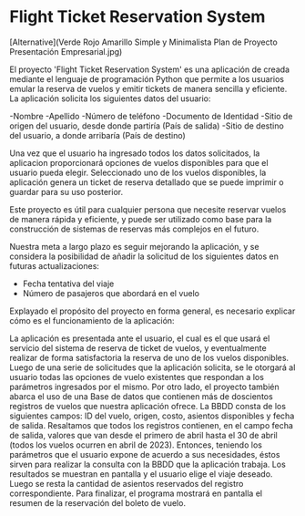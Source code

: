 # Flight Ticket Reservation System
[Alternative](Verde Rojo Amarillo Simple y Minimalista Plan de Proyecto Presentación Empresarial.jpg)

El proyecto 'Flight Ticket Reservation System' es una aplicación de creada mediante el lenguaje de programación Python que permite a los usuarios emular la reserva de vuelos y emitir tickets de manera sencilla y eficiente. La aplicación solicita los siguientes datos del usuario:

-Nombre
-Apellido
-Número de teléfono
-Documento de Identidad
-Sitio de origen del usuario, desde donde partiría (País de salida)
-Sitio de destino del usuario, a donde arribaría (País de destino)

Una vez que el usuario ha ingresado todos los datos solicitados, la aplicacion proporcionará opciones de vuelos disponibles para que el usuario pueda elegir.  Seleccionado uno de los vuelos disponibles, la aplicación genera un ticket de reserva detallado que se puede imprimir o guardar para su uso posterior.

Este proyecto es útil para cualquier persona que necesite reservar vuelos de manera rápida y eficiente, y puede ser utilizado como base para la construcción de sistemas de reservas más complejos en el futuro.


Nuestra meta a largo plazo es seguir mejorando la aplicación, y se considera la posibilidad de añadir la solicitud de los siguientes datos en futuras actualizaciones:
- Fecha tentativa del viaje
- Número de pasajeros que abordará en el vuelo

Explayado el propósito del proyecto en forma general, es necesario explicar cómo es el funcionamiento de la aplicación:

La aplicación es presentada ante el usuario, el cual es el que usará el servicio del sistema de reserva de ticket de vuelos, y eventualmente realizar de forma satisfactoria la reserva de uno de los vuelos disponibles. Luego de una serie de solicitudes que la aplicación solicita, se le otorgará al usuario todas las  opciones de vuelo existentes que respondan a los parámetros ingresados por el mismo.
Por otro lado, el proyecto también abarca el uso de una Base de datos que contienen más de doscientos registros de vuelos que nuestra aplicación ofrece. La BBDD consta de los siguientes campos: ID del vuelo, origen, costo, asientos disponibles y fecha de salida. Resaltamos que todos los registros contienen, en el campo fecha de salida, valores que van desde el primero de abril hasta el 30 de abril (todos los vuelos ocurren en abril de 2023).
Entonces, teniendo los parámetros que el usuario expone de acuerdo a sus necesidades, éstos sirven para realizar la consulta con la BBDD que la aplicación trabaja. Los resultados se muestran en pantalla y el usuario elige el viaje deseado. Luego se resta la cantidad de asientos reservados del registro correspondiente.
Para finalizar, el programa mostrará en pantalla el resumen de la reservación del boleto de vuelo. 
